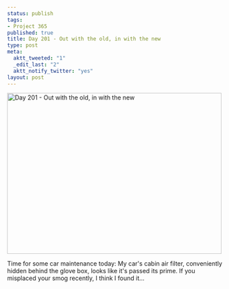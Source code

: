 ```yaml
--- 
status: publish
tags: 
- Project 365
published: true
title: Day 201 - Out with the old, in with the new
type: post
meta: 
  aktt_tweeted: "1"
  _edit_last: "2"
  aktt_notify_twitter: "yes"
layout: post
---
```

<a href="http://www.flickr.com/photos/freeed/5959391101/" title="Day 201 - Out with the old, in with the new by Fred​, on Flickr"><img src="http://farm7.static.flickr.com/6001/5959391101_69129a446a.jpg" width="500" height="375" alt="Day 201 - Out with the old, in with the new"/></a>

Time for some car maintenance today: My car's cabin air filter, conveniently hidden behind the glove box, looks like it's passed its prime. If you misplaced your smog recently, I think I found it...
